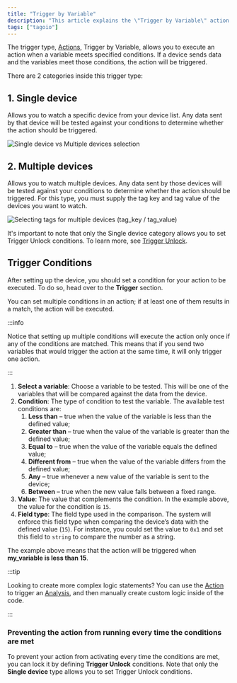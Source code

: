```yaml
---
title: "Trigger by Variable"
description: "This article explains the \"Trigger by Variable\" action type in TagoIO, describing its two categories (Single device and Multiple devices), how each works, and a note about Trigger Unlock availability."
tags: ["tagoio"]
---
```

The trigger type, [Actions](/docs/tagoio/actions/), Trigger by Variable, allows you to execute an action when a variable meets specified conditions. If a device sends data and the variables meet those conditions, the action will be triggered.

There are 2 categories inside this trigger type:

## 1. Single device
Allows you to watch a specific device from your device list. Any data sent by that device will be tested against your conditions to determine whether the action should be triggered.

![Single device vs Multiple devices selection](/docs_imagem/tagoio/trigger-by-variable-2.png)

## 2. Multiple devices
Allows you to watch multiple devices. Any data sent by those devices will be tested against your conditions to determine whether the action should be triggered. For this type, you must supply the tag key and tag value of the devices you want to watch.

![Selecting tags for multiple devices (tag_key / tag_value)](/docs_imagem/tagoio/trigger-by-variable-2.png)

It's important to note that only the Single device category allows you to set Trigger Unlock conditions. To learn more, see [Trigger Unlock](/docs/tagoio/actions/trigger-unlock.md).

## Trigger Conditions

After setting up the device, you should set a condition for your action to be executed. To do so, head over to the **Trigger** section.

You can set multiple conditions in an action; if at least one of them results in a match, the action will be executed.

:::info

Notice that setting up multiple conditions will execute the action only once if any of the conditions are matched. This means that if you send two variables that would trigger the action at the same time, it will only trigger one action.

:::

1. **Select a variable**: Choose a variable to be tested. This will be one of the variables that will be compared against the data from the device.
2. **Condition**: The type of condition to test the variable. The available test conditions are:
   1. **Less than** – true when the value of the variable is less than the defined value;
   2. **Greater than** – true when the value of the variable is greater than the defined value;
   3. **Equal to** – true when the value of the variable equals the defined value;
   4. **Different from** – true when the value of the variable differs from the defined value;
   5. **Any** – true whenever a new value of the variable is sent to the device;
   6. **Between** – true when the new value falls between a fixed range.
3. **Value**: The value that complements the condition. In the example above, the value for the condition is `15`.
4. **Field type**: The field type used in the comparison. The system will enforce this field type when comparing the device’s data with the defined value (`15`). For instance, you could set the value to `0x1` and set this field to `string` to compare the number as a string.

The example above means that the action will be triggered when **my_variable is less than 15**.

:::tip

Looking to create more complex logic statements? You can use the [Action](/docs/tagoio/actions/) to trigger an [Analysis](/docs/tagoio/analysis/), and then manually create custom logic inside of the code.

:::

### Preventing the action from running every time the conditions are met

To prevent your action from activating every time the conditions are met, you can lock it by defining **Trigger Unlock** conditions. Note that only the **Single device** type allows you to set Trigger Unlock conditions.